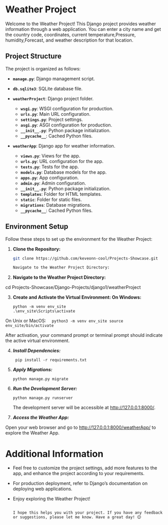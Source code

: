 # Weather Project

Welcome to the Weather Project! This Django project provides weather information through a web application. You can enter a city name and get the country code, coordinates, current temperature,Pressure, humidity,Forecast, and weather description for that location.

## Project Structure

The project is organized as follows:

- **`manage.py`**: Django management script.
- **`db.sqlite3`**: SQLite database file.
- **`weatherProject`**: Django project folder.

  - **`wsgi.py`**: WSGI configuration for production.
  - **`urls.py`**: Main URL configuration.
  - **`settings.py`**: Project settings.
  - **`asgi.py`**: ASGI configuration for production.
  - **`__init__.py`**: Python package initialization.
  - **`__pycache__`**: Cached Python files.

- **`weatherApp`**: Django app for weather information.
  - **`views.py`**: Views for the app.
  - **`urls.py`**: URL configuration for the app.
  - **`tests.py`**: Tests for the app.
  - **`models.py`**: Database models for the app.
  - **`apps.py`**: App configuration.
  - **`admin.py`**: Admin configuration.
  - **`__init__.py`**: Python package initialization.
  - **`templates`**: Folder for HTML templates.
  - **`static`**: Folder for static files.
  - **`migrations`**: Database migrations.
  - **`__pycache__`**: Cached Python files.

## Environment Setup

Follow these steps to set up the environment for the Weather Project:

1. **Clone the Repository:**

   ```bash
   git clone https://github.com/keveonn-cool/Projects-Showcase.git

   Navigate to the Weather Project Directory:
   ```

2. **Navigate to the Weather Project Directory:**

cd Projects-Showcase/Django-Projects/django1/weatherProject

3. **Create and Activate the Virtual Environment: On Windows:**

   ```
   python -m venv env_site
   .\env_site\Scripts\activate
   ```

On Unix or MacOS:
`   python3 -m venv env_site
    source env_site/bin/activate
  `

After activation, your command prompt or terminal prompt should indicate the active virtual environment.

4. **_Install Dependencies:_**

   ` pip install -r requirements.txt`

5. **_Apply Migrations:_**

   ```
   python manage.py migrate
   ```

6. **_Run the Development Server:_**

   ```
   python manage.py runserver
   ```

   The development server will be accessible at http://127.0.0.1:8000/.

7. **_Access the Weather App:_**

Open your web browser and go to http://127.0.0.1:8000/weatherApp/ to explore the Weather App.

# Additional Information

- Feel free to customize the project settings, add more features to the app, and enhance the project according to your requirements.
- For production deployment, refer to Django’s documentation on deploying web applications.
- Enjoy exploring the Weather Project!

  ```

  I hope this helps you with your project. If you have any feedback or suggestions, please let me know. Have a great day! 😊
  ```
